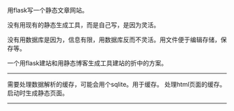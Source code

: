 用flask写一个静态文章网站。


没有用现有的静态生成工具，而是自己写，是因为灵活。


没有用数据库是因为，信息有限，用数据库反而不灵活。用文件便于编辑存储，保存等。


一个用flask建站和用静态博客生成工具建站的折中的方案。





---

需要处理数据解析的缓存，可能会用个sqlite。用于缓存。
处理html页面的缓存。启动时生成静态页面。

---

